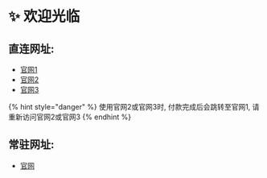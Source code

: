 # ✨ 欢迎光临

## 直连网址:

* [官网1](https://a.xn--6nq44r2uh9rhj7f.com)
* [官网2](https://xn--mes358ac0l6iy.com)
* [官网3](https://xn--fiq93tcnn892b.com)

{% hint style="danger" %}
使用官网2或官网3时, 付款完成后会跳转至官网1, 请重新访问官网2或官网3
{% endhint %}

## **常驻网址:**

* [官网](https://xn--6nq44r2uh9rhj7f.com)
